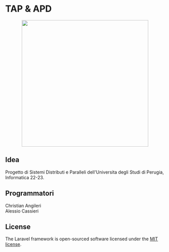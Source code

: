  # TAP & APD

<p align="center"><a href="https://laravel.com" target="_blank"><img src="https://raw.githubusercontent.com/laravel/art/master/logo-lockup/5%20SVG/2%20CMYK/1%20Full%20Color/laravel-logolockup-cmyk-red.svg" width="400"></a></p>

## Idea

Progetto di Sistemi Distributi e Paralleli dell'Universita degli Studi di Perugia, Informatica 22-23.

## Programmatori

Christian Angileri <br>
Alessio Cassieri

## License

The Laravel framework is open-sourced software licensed under the [MIT license](https://opensource.org/licenses/MIT).
